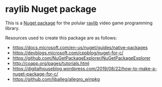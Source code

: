 # raylib Nuget package

This is a [Nuget package](https://www.nuget.org/packages/raylib/) for the polular [raylib](https://www.raylib.com/) video game programming library.

Resources used to create this package are as follows:
- https://docs.microsoft.com/en-us/nuget/guides/native-packages
- https://devblogs.microsoft.com/cppblog/nuget-for-c/
- https://github.com/NuGetPackageExplorer/NuGetPackageExplorer
- http://coapp.org/pages/tutorials.html
- https://digitalhouseblog.wordpress.com/2019/08/22/how-to-make-a-nuget-package-for-c/
- https://github.com/liballeg/allegro_winpkg
